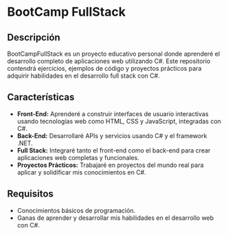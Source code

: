 # BootCamp FullStack

## Descripción

BootCampFullStack es un proyecto educativo personal donde aprenderé el desarrollo completo de aplicaciones web utilizando C#. Este repositorio contendrá ejercicios, ejemplos de código y proyectos prácticos para adquirir habilidades en el desarrollo full stack con C#.

## Características

- **Front-End:** Aprenderé a construir interfaces de usuario interactivas usando tecnologías web como HTML, CSS y JavaScript, integradas con C#.
- **Back-End:** Desarrollaré APIs y servicios usando C# y el framework .NET.
- **Full Stack:** Integraré tanto el front-end como el back-end para crear aplicaciones web completas y funcionales.
- **Proyectos Prácticos:** Trabajaré en proyectos del mundo real para aplicar y solidificar mis conocimientos en C#.

## Requisitos

- Conocimientos básicos de programación.
- Ganas de aprender y desarrollar mis habilidades en el desarrollo web con C#.

